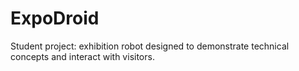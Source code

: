 # ExpoDroid
Student project: exhibition robot designed to demonstrate technical concepts and interact with visitors.
